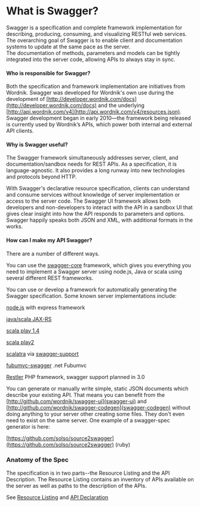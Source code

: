 What is Swagger?
==========

Swagger is a specification and complete framework implementation for describing, producing, 
consuming, and visualizing RESTful web services.  The overarching goal of Swagger is to 
enable client and documentation systems to update at the same pace as the server.  
The documentation of methods, parameters and models can be tightly integrated into the 
server code, allowing APIs to always stay in sync.

#### Who is responsible for Swagger?
Both the specification and framework implementation are initiatives from Wordnik.  Swagger 
was developed for Wordnik's own use during the development of [http://developer.wordnik.com/docs](http://developer.wordnik.com/docs) 
and the underlying [http://api.wordnik.com/v4](http://api.wordnik.com/v4/resources.json).  Swagger development began in early 2010—the 
framework being released is currently used by Wordnik’s APIs, which power both internal and external API clients.

#### Why is Swagger useful?
The Swagger framework simultaneously addresses server, client, and documentation/sandbox 
needs for REST APIs.  As a specification, it is language-agnostic.  It also provides a 
long runway into new technologies and protocols beyond HTTP.

With Swagger's declarative resource specification, clients can understand and consume services 
without knowledge of server implementation or access to the server code.  The Swagger UI 
framework allows both developers and non-developers to interact with the API in 
a sandbox UI that gives clear insight into how the API responds to parameters and options.
Swagger happily speaks both JSON and XML, with additional formats in the works.

#### How can I make my API Swagger?
There are a number of different ways.  

You can use the [swagger-core](http://github.com/wordnik/swagger-core) framework,
which gives you everything you need to implement a Swagger server using node.js, Java or scala 
using several different REST frameworks.

You can use or develop a framework for automatically generating the Swagger specification.
Some known server implementations include:

[node.js](https://github.com/wordnik/swagger-node-express) with express framework

[java/scala JAX-RS](https://github.com/wordnik/swagger-core/tree/master/modules/swagger-jaxrs)

[scala play 1.4](https://github.com/wordnik/swagger-core/tree/master/modules/swagger-play)

[scala play2](https://github.com/ayush/swagger-play2)

[scalatra](http://www.scalatra.org/) via [swagger-support](https://github.com/scalatra/scalatra/tree/master/swagger/src/main/scala/org/scalatra/swagger)

[fubumvc-swagger](https://github.com/KevM/fubumvc-swagger) .net Fubumvc

[Restler](https://github.com/Luracast/Restler) PHP framework, swagger support planned in 3.0

You can generate or manually write simple, static JSON documents which describe your existing 
API.  That means you can benefit from the [http://github.com/wordnik/swagger-ui](swagger-ui) and [http://github.com/wordnik/swagger-codegen](swagger-codegen) without
doing anything to your server other creating some files.  They don't even need to exist on the same
server.  One example of a swagger-spec generator is here:

[https://github.com/solso/source2swagger](https://github.com/solso/source2swagger) (ruby)

### Anatomy of the Spec

The specification is in two parts--the Resource Listing and the API Description.  The
Resource Listing contains an inventory of APIs available on the server as well as paths
to the description of the APIs.

See [Resource Listing](https://github.com/wordnik/swagger-core/wiki/Resource-Listing) and [API Declaration](https://github.com/wordnik/swagger-core/wiki/API-Declaration)